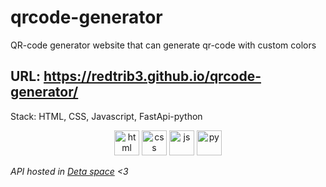 # qrcode-generator

QR-code generator website that can generate qr-code with custom colors

## URL: https://redtrib3.github.io/qrcode-generator/


Stack: HTML, CSS, Javascript, FastApi-python


<p align="center">
  <img src="https://www.vectorlogo.zone/logos/w3_html5/w3_html5-icon.svg" width="40" height="40" alt="html"/>
  <img src="https://www.vectorlogo.zone/logos/w3_css/w3_css-icon.svg" width="40" height="40" alt="css"/>
  <img src="https://www.vectorlogo.zone/logos/javascript/javascript-icon.svg" width="40" height="40" alt="js"/>
  <img src="https://www.vectorlogo.zone/logos/python/python-icon.svg" width="40" height="40" alt="py"/>
</p>


<i> API hosted in [Deta space](https://deta.space) <3 </i> 

